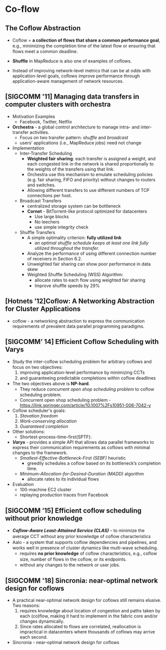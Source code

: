 # Co-flow

## The Coﬂow Abstraction

- Coflow = **a collection of flows that share a common performance goal**,
e.g., minimizing the completion time of the latest ﬂow or ensuring that flows meet a common deadline.

- **Shuffle** in MapReduce is also one of examples of coflows.

- Instead of improving network-level metrics that can be at odds with application-level goals, coflows improve performance through application-aware management of network resources.

## **[SIGCOMM '11] Managing data transfers in computer clusters with orchestra**

- Motivation Examples
  - Facebook, Twitter, Netflix
- **Orchestra** - a global control architecture to manage intra- and inter-transfer activities.
  - Focus on two transfer pattern: *shuffle* and *broadcast*
  - users’ applications (i.e., MapReduce jobs) need not change
- Implementation
  - Inter-Transfer Scheduling
    - **Weighted fair sharing**: each transfer is assigned a weight, and each congested link in the network is shared proportionally to the weights of the transfers using that link.
    - Orchestra use this mechanism to emulate scheduling policies (e.g. fair sharing, FIFO and priority) without changes to routers and switches.
    - Allowing different transfers to use different numbers of TCP connections per host.
  - Broadcast Transfers
    - centralized storage system can be bottleneck
    - **Cornet** - BitTorrent-like protocol optimized for datacenters
      - Use large blocks
      - No leechers
      - use simple integrity check
  - Shuffle Transfers
    - A simple optimality criterion: **fully utilized link**
      - *an optimal shuffle schedule keeps at least one link fully utilized throughout the transfer.*
    - Analyze the performance of using different connection number of receivers in Section 6.2.
    - Unweighted fair sharing can show poor performance in data skew
    - Weighted Shuffle Scheduling (WSS) Algorithm:
      - allocate rates to each ﬂow using weighted fair sharing
      - Improve shuffle speeds by 29%

## [Hotnets ’12]Coflow: A Networking Abstraction for Cluster Applications

- coflow - a networking abstraction to express the communication requirements of prevalent data parallel programming paradigms.

## **[SIGCOMM’ 14]** Efficient Coflow Scheduling with Varys

- Study the inter-coﬂow scheduling problem for arbitrary coﬂows and focus on two objectives:
    1. improving application-level performance by minimizing CCTs
    2. and guaranteeing predictable completions within coﬂow deadlines
- The two objectives above is **NP-hard**.
  - They reduce *concurrent open shop scheduling problem* to coﬂow scheduling problem.
  - Concurrent open shop scheduling problem - <https://link.springer.com/article/10.1007%2Fs10951-006-7042-y>
- Coflow scheduler's goals:
    1. *Stavation freedom*
    2. *Work-conserving allocation*
    3. *Guaranteed completion*
- Other solutions:
  - Shortest-process-time-first(SPTF):
- ***Varys*** - provides a simple API that allows data parallel frameworks to express their communication requirements as coflows with minimal changes to the framework.
  - *Smallest-Effective-Bottleneck-First (SEBF)* heuristic
    - greedily schedules a coflow based on its bottleneck’s completion time.
  - *Minimum-Allocation-for-Desired-Duration (MADD)* algorithm
    - allocate rates to its individual flows
- Evaluation
  - 100-machine EC2 cluster
  - replaying production traces from Facebook

## [SIGCOMM ’15] Efficient coflow scheduling without prior knowledge

- ***Coﬂow-Aware Least-Attained Service (CLAS)*** – to minimize the average CCT without any prior knowledge of coﬂow characteristics
- Aalo - a system that supports coﬂow dependencies and pipelines, and works well in presence of cluster dynamics like multi-wave scheduling.
  - requires **no prior knowledge** of coﬂow characteristics, e.g., coﬂow size, number of flows in the coﬂow, or its endpoints.
  - without any changes to the network or user jobs.

## [SIGCOMM '18] Sincronia: near-optimal network design for coflows

- A practical near-optimal network design for coflows still remains elusive. Two reasons:
  1. requires knowledge about location of congestion and paths taken by each (co)flow, making it hard to implement in the fabric core and/or changes dynamically.
  2. Since rates allocated to flows are correlated, reallocation is impractical in datacenters where thousands of coflows may arrive each second.
- Sincronia -  near-optimal network design for coflows